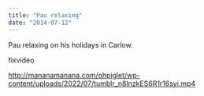 ```yaml
---
title: "Pau relaxing"
date: "2014-07-12"
---
```


Pau relaxing on his holidays in Carlow.

fixvideo

http://mananamanana.com/ohpiglet/wp-content/uploads/2022/07/tumblr_n8lnzkES6R1r16syi.mp4
